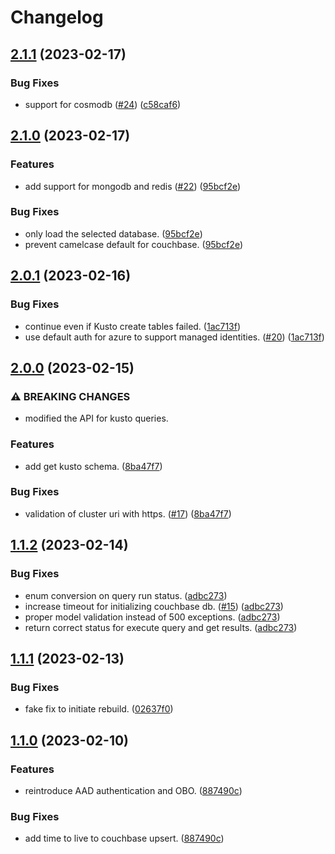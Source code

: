 # Changelog

## [2.1.1](https://github.com/microsoft/tim-data-investigate-platform/compare/backend-v2.1.0...backend-v2.1.1) (2023-02-17)


### Bug Fixes

* support for cosmodb ([#24](https://github.com/microsoft/tim-data-investigate-platform/issues/24)) ([c58caf6](https://github.com/microsoft/tim-data-investigate-platform/commit/c58caf6713d3b61f329efc3cf297ca51bced3c88))

## [2.1.0](https://github.com/microsoft/tim-data-investigate-platform/compare/backend-v2.0.1...backend-v2.1.0) (2023-02-17)


### Features

* add support for mongodb and redis ([#22](https://github.com/microsoft/tim-data-investigate-platform/issues/22)) ([95bcf2e](https://github.com/microsoft/tim-data-investigate-platform/commit/95bcf2e02758c24c8470ab89e0e82dfaeb68ad60))


### Bug Fixes

* only load the selected database. ([95bcf2e](https://github.com/microsoft/tim-data-investigate-platform/commit/95bcf2e02758c24c8470ab89e0e82dfaeb68ad60))
* prevent camelcase default for couchbase. ([95bcf2e](https://github.com/microsoft/tim-data-investigate-platform/commit/95bcf2e02758c24c8470ab89e0e82dfaeb68ad60))

## [2.0.1](https://github.com/microsoft/tim-data-investigate-platform/compare/backend-v2.0.0...backend-v2.0.1) (2023-02-16)


### Bug Fixes

* continue even if Kusto create tables failed. ([1ac713f](https://github.com/microsoft/tim-data-investigate-platform/commit/1ac713ff11272406073245271d82f0d520c26b1a))
* use default auth for azure to support managed identities. ([#20](https://github.com/microsoft/tim-data-investigate-platform/issues/20)) ([1ac713f](https://github.com/microsoft/tim-data-investigate-platform/commit/1ac713ff11272406073245271d82f0d520c26b1a))

## [2.0.0](https://github.com/microsoft/tim-data-investigate-platform/compare/backend-v1.1.2...backend-v2.0.0) (2023-02-15)


### ⚠ BREAKING CHANGES

* modified the API for kusto queries.

### Features

* add get kusto schema. ([8ba47f7](https://github.com/microsoft/tim-data-investigate-platform/commit/8ba47f7880cb624457f6170e636958df0c4dc12e))


### Bug Fixes

* validation of cluster uri with https. ([#17](https://github.com/microsoft/tim-data-investigate-platform/issues/17)) ([8ba47f7](https://github.com/microsoft/tim-data-investigate-platform/commit/8ba47f7880cb624457f6170e636958df0c4dc12e))

## [1.1.2](https://github.com/microsoft/tim-data-investigate-platform/compare/backend-v1.1.1...backend-v1.1.2) (2023-02-14)


### Bug Fixes

* enum conversion on query run status. ([adbc273](https://github.com/microsoft/tim-data-investigate-platform/commit/adbc273806b9ea115ccdf4e125cee79a4c271f74))
* increase timeout for initializing couchbase db. ([#15](https://github.com/microsoft/tim-data-investigate-platform/issues/15)) ([adbc273](https://github.com/microsoft/tim-data-investigate-platform/commit/adbc273806b9ea115ccdf4e125cee79a4c271f74))
* proper model validation instead of 500 exceptions. ([adbc273](https://github.com/microsoft/tim-data-investigate-platform/commit/adbc273806b9ea115ccdf4e125cee79a4c271f74))
* return correct status for execute query and get results. ([adbc273](https://github.com/microsoft/tim-data-investigate-platform/commit/adbc273806b9ea115ccdf4e125cee79a4c271f74))

## [1.1.1](https://github.com/microsoft/tim-data-investigate-platform/compare/backend-v1.1.0...backend-v1.1.1) (2023-02-13)


### Bug Fixes

* fake fix to initiate rebuild. ([02637f0](https://github.com/microsoft/tim-data-investigate-platform/commit/02637f0cd3d4361d4a6b8e75f6b36870c89598b4))

## [1.1.0](https://github.com/microsoft/tim-data-investigate-platform/compare/backend-v1.0.5...backend-v1.1.0) (2023-02-10)


### Features

* reintroduce AAD authentication and OBO. ([887490c](https://github.com/microsoft/tim-data-investigate-platform/commit/887490cd973569df313ec5984696be1384f89016))


### Bug Fixes

* add time to live to couchbase upsert. ([887490c](https://github.com/microsoft/tim-data-investigate-platform/commit/887490cd973569df313ec5984696be1384f89016))
